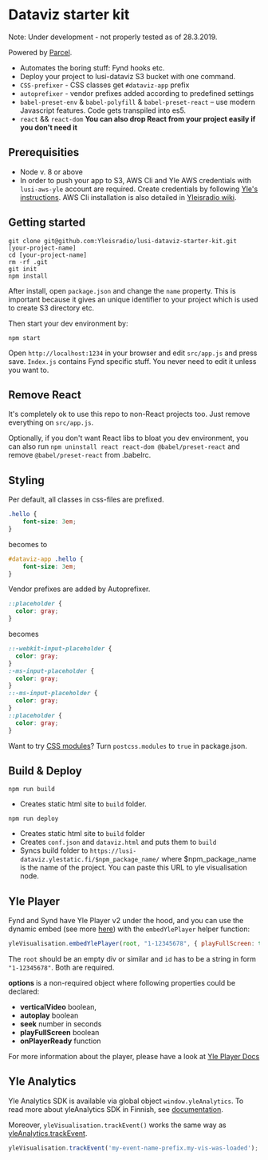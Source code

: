 # Dataviz starter kit 

Note: Under development - not properly tested as of 28.3.2019.

Powered by [Parcel](https://parceljs.org).

*  Automates the boring stuff: Fynd hooks etc. 
*  Deploy your project to lusi-dataviz S3 bucket with one command. 
* `CSS-prefixer` - CSS classes get ```#dataviz-app``` prefix 
* `autoprefixer` - vendor prefixes added according to predefined settings
* `babel-preset-env` & `babel-polyfill` & `babel-preset-react` – use modern Javascript features. Code gets transpiled into es5.
* `react` && `react-dom`  **You can also drop React from your project easily if you don't need it**

## Prerequisities

* Node v. 8 or above 
* In order to push your app to S3, AWS Cli and Yle AWS credentials with ```lusi-aws-yle``` account are required. Create credentials by following [Yle's instructions](https://github.com/Yleisradio/wiki/wiki/01-Credentials). AWS Cli installation is also detailed in [Yleisradio wiki](https://github.com/Yleisradio/wiki/wiki/05-Tools#aws-cli).

## Getting started

```
git clone git@github.com:Yleisradio/lusi-dataviz-starter-kit.git [your-project-name]
cd [your-project-name]
rm -rf .git
git init
npm install
```

After install, open ```package.json``` and change the ```name``` property. This is important because it gives an unique identifier to your project which is used to create S3 directory etc.

Then start your dev environment by:

```npm start```

Open `http://localhost:1234` in your browser and edit `src/app.js` and press save. ```Index.js``` contains Fynd specific stuff. You never need to edit it unless you want to. 

## Remove React
It's completely ok to use this repo to non-React projects too. Just remove everything on ```src/app.js```. 

Optionally, if you don't want React libs to bloat you dev environment, you can also run ```npm uninstall react react-dom @babel/preset-react``` and remove ```@babel/preset-react``` from .babelrc.

## Styling

Per default, all classes in css-files are prefixed.

```css
.hello {
    font-size: 3em;
}

```

becomes to 

```css
#dataviz-app .hello {
    font-size: 3em;
}
```

Vendor prefixes are added by Autoprefixer.

```css
::placeholder {
  color: gray;
}
```

becomes


```css
::-webkit-input-placeholder {
  color: gray;
}
:-ms-input-placeholder {
  color: gray;
}
::-ms-input-placeholder {
  color: gray;
}
::placeholder {
  color: gray;
}
```

Want to try [CSS modules]("https://css-tricks.com/css-modules-part-1-need/")? Turn ```postcss.modules``` to ```true``` in package.json.

## Build & Deploy

``` 
npm run build
```

* Creates static html site to ```build``` folder.

```
npm run deploy
```

* Creates static html site to ```build``` folder 
* Creates ```conf.json``` and ```dataviz.html``` and puts them to ```build```
* Syncs build folder to ```https://lusi-dataviz.ylestatic.fi/$npm_package_name/``` where $npm_package_name is the name of the project. You can paste this URL to yle visualisation node.  

## Yle Player

Fynd and Synd have Yle Player v2 under the hood, and you can use the dynamic embed (see more [here](https://github.com/Yleisradio/player-static/wiki/Player-embed-instructions))  with the ```embedYlePlayer``` helper function:

```js
yleVisualisation.embedYlePlayer(root, "1-12345678", { playFullScreen: true });
```

The ```root``` should be an empty div or similar and ```id``` has to be a string in form ```"1-12345678"```. Both are required. 

**options** is a non-required object where following properties could be declared: 

* **verticalVideo** boolean,
* **autoplay** boolean
* **seek** number in seconds
* **playFullScreen** boolean
* **onPlayerReady** function

For more information about the player, please have a look at [Yle Player Docs](https://github.com/Yleisradio/player-static/wiki/Player-embed-instructions)


## Yle Analytics

Yle Analytics SDK is available via global object ```window.yleAnalytics```. To read more about yleAnalytics SDK in Finnish, see [documentation](http://chili.yle.fi/confluence/display/YLEWEB/Yle+Analytics+SDK).

Moreover, `yleVisualisation.trackEvent()` works the same way as [yleAnalytics.trackEvent](http://chili.yle.fi/confluence/display/YLEWEB/Yle+Analytics+SDK#YleAnalyticsSDK-yleAnalytics.trackEvent(eventName[,settings])).

```js
yleVisualisation.trackEvent('my-event-name-prefix.my-vis-was-loaded');
```
